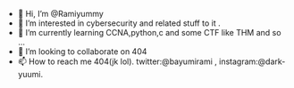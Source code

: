 - 👋 Hi, I’m @Ramiyummy
- 👀 I’m interested in cybersecurity and related stuff to it .
- 🌱 I’m currently learning CCNA,python,c and some CTF like THM and so  ...
- 💞️ I’m looking to collaborate on 404
- 📫 How to reach me 404(jk lol). twitter:@bayumirami , instagram:@dark-yuumi.

<!---
Ramiyummy/Ramiyummy is a ✨ special ✨ repository because its `README.md` (this file) appears on your GitHub profile.
You can click the Preview link to take a look at your changes.
--->

